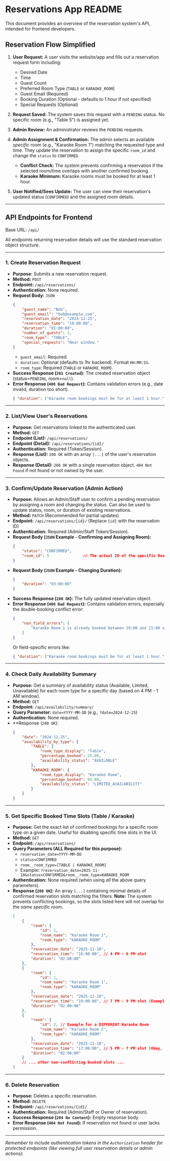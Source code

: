 # Reservations App README

This document provides an overview of the reservation system's API, intended for frontend developers.

## Reservation Flow Simplified

1.  **User Request:** 
A user visits the website/app and fills out a reservation request form including:
    *   Desired Date
    *   Time
    *   Guest Count
    *   Preferred Room Type (`TABLE` or `KARAOKE_ROOM`)
    *   Guest Email (Required)
    *   Booking Duration (Optional - defaults to 1 hour if not specified)
    *   Special Requests (Optional)

2.  **Request Saved:** 
The system saves this request with a `PENDING` status. No specific room (e.g., "Table 5") is assigned yet.

3.  **Admin Review:** 
An administrator reviews the `PENDING` requests.

4.  **Admin Assignment & Confirmation:** 
The admin selects an available *specific* room (e.g., "Karaoke Room 1") matching the requested type and time. They update the reservation to assign the specific `room_id` and change the `status` to `CONFIRMED`.
    *   **Conflict Check:** The system prevents confirming a reservation if the selected room/time overlaps with another confirmed booking.
    *   **Karaoke Minimum:** Karaoke rooms must be booked for at least 1 hour.

5.  **User Notified/Sees Update:** 
The user can view their reservation's updated status (`CONFIRMED`) and the assigned room details.

---

## API Endpoints for Frontend

Base URL: `/api/`

All endpoints returning reservation details will use the standard reservation object structure.

--- 

### 1. Create Reservation Request

*   **Purpose:** Submits a new reservation request.
*   **Method:** `POST`
*   **Endpoint:** `/api/reservations/`
*   **Authentication:** None required.
*   **Request Body:** `JSON`
    ```json
    {
        "guest_name": "Bob",
        "guest_email": "bob@example.com",
        "reservation_date": "2024-12-25",
        "reservation_time": "18:00:00",
        "duration": "01:00:00",
        "number_of_guests": 2,
        "room_type": "TABLE",
        "special_requests": "Near window."
    }
    ```
    *   `guest_email`: Required.
    *   `duration`: Optional (defaults to 1hr backend). Format `HH:MM:SS`.
    *   `room_type`: Required (`TABLE` or `KARAOKE_ROOM`).
*   **Success Response (`201 Created`):** The created reservation object (status=`PENDING`, room=`null`).
*   **Error Response (`400 Bad Request`):** Contains validation errors (e.g., date invalid, duration too short).
    ```json
    { "duration": ["Karaoke room bookings must be for at least 1 hour."] }
    ```

--- 

### 2. List/View User's Reservations

*   **Purpose:** Get reservations linked to the authenticated user.
*   **Method:** `GET`
*   **Endpoint (List):** `/api/reservations/`
*   **Endpoint (Detail):** `/api/reservations/{id}/`
*   **Authentication:** Required (Token/Session).
*   **Response (List):** `200 OK` with an array `[...]` of the user's reservation objects.
*   **Response (Detail):** `200 OK` with a single reservation object. `404 Not Found` if not found or not owned by the user.

--- 

### 3. Confirm/Update Reservation (Admin Action)

*   **Purpose:** Allows an Admin/Staff user to confirm a pending reservation by assigning a room and changing the status. Can also be used to update status, room, or duration of existing reservations.
*   **Method:** `PATCH` (Recommended for partial updates)
*   **Endpoint:** `/api/reservations/{id}/` (Replace `{id}` with the reservation ID)
*   **Authentication:** Required (Admin/Staff Token/Session).
*   **Request Body (`JSON` Example - Confirming and Assigning Room):**
    ```json
    {
        "status": "CONFIRMED",
        "room_id": 5               // The actual ID of the specific Room object to assign
    }
    ```
*   **Request Body (`JSON` Example - Changing Duration):**
    ```json
    {
        "duration": "03:00:00"
    }
    ```
*   **Success Response (`200 OK`):** The fully updated reservation object.
*   **Error Response (`400 Bad Request`):** Contains validation errors, especially the double-booking conflict error:
    ```json
    {
        "non_field_errors": [
            "Karaoke Room 1 is already booked between 19:00 and 21:00 on 2024-12-25. Requested slot: 20:00 to 22:00."
        ]
    }
    ```
    Or field-specific errors like:
    ```json
    { "duration": ["Karaoke room bookings must be for at least 1 hour."] }
    ```

--- 

### 4. Check Daily Availability Summary

*   **Purpose:** Get a summary of availability status (Available, Limited, Unavailable) for each room type for a specific day (based on 4 PM - 1 AM window).
*   **Method:** `GET`
*   **Endpoint:** `/api/availability/summary/`
*   **Query Parameter:** `date=YYYY-MM-DD` (e.g., `?date=2024-12-25`)
*   **Authentication:** None required.
*   **Response (`200 OK`):
    ```json
    {
        "date": "2024-12-25",
        "availability_by_type": {
            "TABLE": {
                "room_type_display": "Table",
                "percentage_booked": 25.00,
                "availability_status": "AVAILABLE"
            },
            "KARAOKE_ROOM": {
                "room_type_display": "Karaoke Room",
                "percentage_booked": 95.00,
                "availability_status": "LIMITED_AVAILABILITY"
            }
        }
    }
    ```

--- 

### 5. Get Specific Booked Time Slots (Table / Karaoke)

*   **Purpose:** Get the exact list of confirmed bookings for a specific room type on a given date. Useful for disabling specific time slots in the UI.
*   **Method:** `GET`
*   **Endpoint:** `/api/reservations/`
*   **Query Parameters (ALL Required for this purpose):**
    *   `reservation_date=YYYY-MM-DD` 
    *   `status=CONFIRMED` 
    *   `room__room_type=[TABLE | KARAOKE_ROOM]` 
    *   Example: `?reservation_date=2025-11-10&status=CONFIRMED&room__room_type=KARAOKE_ROOM`
*   **Authentication:** None required (when using *all* the above query parameters).
*   **Response (`200 OK`):** An array `[...]` containing minimal details of confirmed reservation slots matching the filters. **Note:** The system prevents conflicting bookings, so the slots listed here will not overlap for the *same specific room*.
    ```json
    [
        {
            "room": {
                "id": 1,
                "room_name": "Karaoke Room 1",
                "room_type": "KARAOKE_ROOM"
            },
            "reservation_date": "2025-11-10",
            "reservation_time": "16:00:00", // 4 PM - 6 PM slot
            "duration": "02:00:00"
        },
        {
            "room": {
                "id": 1,
                "room_name": "Karaoke Room 1",
                "room_type": "KARAOKE_ROOM"
            },
            "reservation_date": "2025-11-10",
            "reservation_time": "19:00:00", // 7 PM - 9 PM slot (Example - does not conflict)
            "duration": "02:00:00" 
        },
        {
            "room": {
                "id": 2, // Example for a DIFFERENT Karaoke Room
                "room_name": "Karaoke Room 2",
                "room_type": "KARAOKE_ROOM"
            },
            "reservation_date": "2025-11-10",
            "reservation_time": "17:00:00", // 5 PM - 7 PM slot (Okay, different room)
            "duration": "02:00:00" 
        }
        // ... other non-conflicting booked slots ...
    ]
    ```

--- 

### 6. Delete Reservation

*   **Purpose:** Deletes a specific reservation.
*   **Method:** `DELETE`
*   **Endpoint:** `/api/reservations/{id}/`
*   **Authentication:** Required (Admin/Staff or Owner of reservation).
*   **Success Response (`204 No Content`):** Empty response body.
*   **Error Response (`404 Not Found`):** If reservation not found or user lacks permission.

---

*Remember to include authentication tokens in the `Authorization` header for protected endpoints (like viewing full user reservation details or admin actions).*